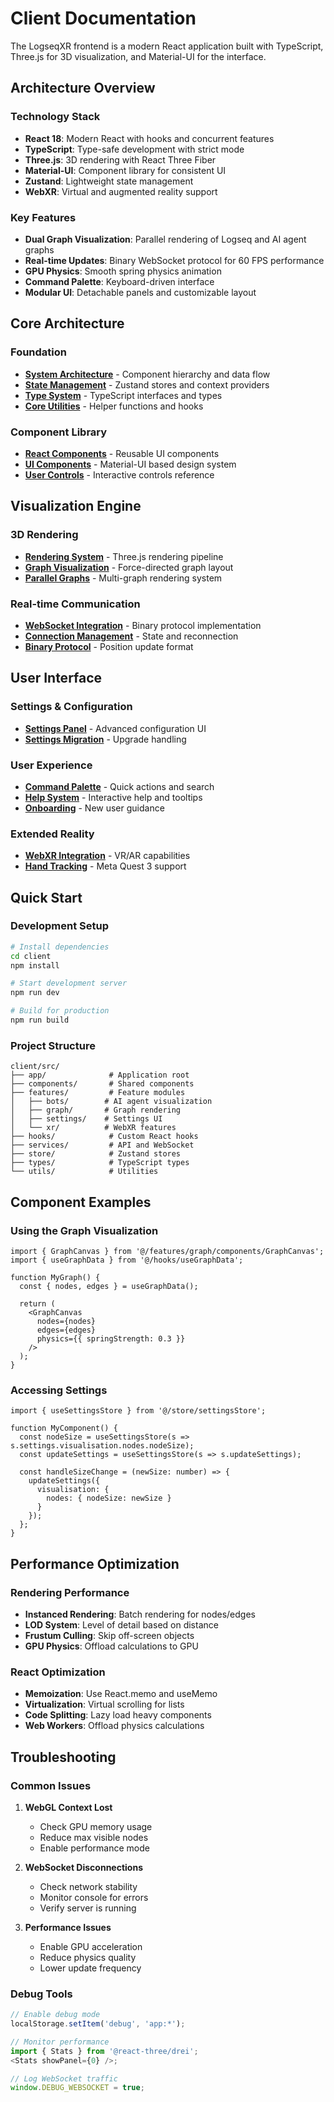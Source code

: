 # Client Documentation

The LogseqXR frontend is a modern React application built with TypeScript, Three.js for 3D visualization, and Material-UI for the interface.

## Architecture Overview

### Technology Stack
- **React 18**: Modern React with hooks and concurrent features
- **TypeScript**: Type-safe development with strict mode
- **Three.js**: 3D rendering with React Three Fiber
- **Material-UI**: Component library for consistent UI
- **Zustand**: Lightweight state management
- **WebXR**: Virtual and augmented reality support

### Key Features
- **Dual Graph Visualization**: Parallel rendering of Logseq and AI agent graphs
- **Real-time Updates**: Binary WebSocket protocol for 60 FPS performance
- **GPU Physics**: Smooth spring physics animation
- **Command Palette**: Keyboard-driven interface
- **Modular UI**: Detachable panels and customizable layout

## Core Architecture

### Foundation
- **[System Architecture](architecture.md)** - Component hierarchy and data flow
- **[State Management](state.md)** - Zustand stores and context providers
- **[Type System](types.md)** - TypeScript interfaces and types
- **[Core Utilities](core.md)** - Helper functions and hooks

### Component Library
- **[React Components](components.md)** - Reusable UI components
- **[UI Components](ui-components.md)** - Material-UI based design system
- **[User Controls](user-controls-summary.md)** - Interactive controls reference

## Visualization Engine

### 3D Rendering
- **[Rendering System](rendering.md)** - Three.js rendering pipeline
- **[Graph Visualization](visualization.md)** - Force-directed graph layout
- **[Parallel Graphs](parallel-graphs.md)** - Multi-graph rendering system

### Real-time Communication
- **[WebSocket Integration](websocket.md)** - Binary protocol implementation
- **[Connection Management](websocket-readiness.md)** - State and reconnection
- **[Binary Protocol](../api/binary-protocol.md)** - Position update format

## User Interface

### Settings & Configuration
- **[Settings Panel](settings-panel-redesign.md)** - Advanced configuration UI
- **[Settings Migration](settings-migration.md)** - Upgrade handling

### User Experience
- **[Command Palette](command-palette.md)** - Quick actions and search
- **[Help System](help-system.md)** - Interactive help and tooltips
- **[Onboarding](onboarding.md)** - New user guidance

### Extended Reality
- **[WebXR Integration](xr.md)** - VR/AR capabilities
- **[Hand Tracking](xr.md#hand-tracking)** - Meta Quest 3 support

## Quick Start

### Development Setup
```bash
# Install dependencies
cd client
npm install

# Start development server
npm run dev

# Build for production
npm run build
```

### Project Structure
```
client/src/
├── app/              # Application root
├── components/       # Shared components
├── features/         # Feature modules
│   ├── bots/        # AI agent visualization
│   ├── graph/       # Graph rendering
│   ├── settings/    # Settings UI
│   └── xr/          # WebXR features
├── hooks/            # Custom React hooks
├── services/         # API and WebSocket
├── store/            # Zustand stores
├── types/            # TypeScript types
└── utils/            # Utilities
```

## Component Examples

### Using the Graph Visualization
```tsx
import { GraphCanvas } from '@/features/graph/components/GraphCanvas';
import { useGraphData } from '@/hooks/useGraphData';

function MyGraph() {
  const { nodes, edges } = useGraphData();
  
  return (
    <GraphCanvas
      nodes={nodes}
      edges={edges}
      physics={{ springStrength: 0.3 }}
    />
  );
}
```

### Accessing Settings
```tsx
import { useSettingsStore } from '@/store/settingsStore';

function MyComponent() {
  const nodeSize = useSettingsStore(s => s.settings.visualisation.nodes.nodeSize);
  const updateSettings = useSettingsStore(s => s.updateSettings);
  
  const handleSizeChange = (newSize: number) => {
    updateSettings({
      visualisation: {
        nodes: { nodeSize: newSize }
      }
    });
  };
}
```

## Performance Optimization

### Rendering Performance
- **Instanced Rendering**: Batch rendering for nodes/edges
- **LOD System**: Level of detail based on distance
- **Frustum Culling**: Skip off-screen objects
- **GPU Physics**: Offload calculations to GPU

### React Optimization
- **Memoization**: Use React.memo and useMemo
- **Virtualization**: Virtual scrolling for lists
- **Code Splitting**: Lazy load heavy components
- **Web Workers**: Offload physics calculations

## Troubleshooting

### Common Issues

1. **WebGL Context Lost**
   - Check GPU memory usage
   - Reduce max visible nodes
   - Enable performance mode

2. **WebSocket Disconnections**
   - Check network stability
   - Monitor console for errors
   - Verify server is running

3. **Performance Issues**
   - Enable GPU acceleration
   - Reduce physics quality
   - Lower update frequency

### Debug Tools
```typescript
// Enable debug mode
localStorage.setItem('debug', 'app:*');

// Monitor performance
import { Stats } from '@react-three/drei';
<Stats showPanel={0} />;

// Log WebSocket traffic
window.DEBUG_WEBSOCKET = true;
```